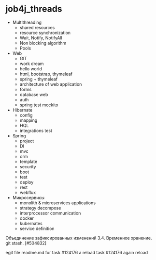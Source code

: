# job4j_threads

+ Multithreading
    - shared resources
    - resource synchronization
    - Wait, Notify, NotifyAll
    - Non blocking algorithm
    - Pools
+ Web
  - GIT
  - work dream
  - hello world
  - html, bootstrap, thymeleaf
  - spring + thymeleaf
  - architecture of web application
  - forms
  - database web
  - auth
  - spring test mockito
+ Hibernate
  - config
  - mapping
  - HQL
  - integrations test
+ Spring
  - project
  - DI
  - mvc
  - orm
  - template
  - security
  - boot
  - test
  - deploy
  - rest
  - webflux
+ Микросервисы
  - monolith & microservices applications
  - strategy decompose
  - interprocessor communication
  - docker
  - kubernates
  - service definition

Объединение зафиксированных изменений
3.4. Временное хранение. git stash. [#504832]
 
egit file readme.md for task #124176
a reload task #124176
again reload